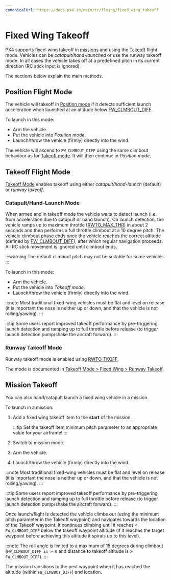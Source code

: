 ```yaml
---
canonicalUrl: https://docs.px4.io/main/tr/flying/fixed_wing_takeoff
---
```


# Fixed Wing Takeoff

PX4 supports fixed-wing takeoff in [missions](#mission-takeoff) and using the [Takeoff](#takeoff-flight-mode) flight mode. Vehicles can be *catapult/hand-launched* or use the runway takeoff mode. <!-- runway support in missions? -->
In all cases the vehicle takes off at a predefined pitch in its current direction (RC stick input is ignored).

The sections below explain the main methods.

## Position Flight Mode

The vehicle will takeoff in [Position mode](../flight_modes/position_fw.md) if it detects sufficient launch acceleration when launched at an altitude below [FW_CLMBOUT_DIFF](../advanced_config/parameter_reference.md#FW_CLMBOUT_DIFF).

To launch in this mode:
- Arm the vehicle.
- Put the vehicle into *Position mode*.
- Launch/throw the vehicle (firmly) directly into the wind.

The vehicle will ascend to `FW_CLMBOUT_DIFF` using the same climbout behaviour as for [Takeoff mode](#takeoff-flight-mode). It will then continue in *Position mode*.

## Takeoff Flight Mode

[Takeoff Mode](../flight_modes/takeoff.md#fixed_wing) enables takeoff using either *catapult/hand-launch* (default) or *runway takeoff*.

### Catapult/Hand-Launch Mode

When armed and in takeoff mode the vehicle waits to detect launch (i.e. from acceleration due to catapult or hand launch). On launch detection, the vehicle ramps up to maximum throttle ([RWTO_MAX_THR](../advanced_config/parameter_reference.md#RWTO_MAX_THR)) in about 2 seconds and then performs a full throttle climbout at a 10 degree pitch. The vehicle climbout phase ends once the vehicle reaches the correct altitude (defined by [FW_CLMBOUT_DIFF](../advanced_config/parameter_reference.md#FW_CLMBOUT_DIFF)), after which regular navigation proceeds. All RC stick movement is ignored until climbout ends.

:::warning
The default climbout pitch may not be suitable for some vehicles. <!-- see https://github.com/PX4/PX4-Autopilot/pull/9243 -->
:::

To launch in this mode:
- Arm the vehicle.
- Put the vehicle into *Takeoff mode*.
- Launch/throw the vehicle (firmly) directly into the wind.

:::note
Most traditional fixed-wing vehicles must be flat and level on release (it is important the nose is neither up or down, and that the vehicle is not rolling/yawing).
:::

:::tip
Some users report improved takeoff performance by pre-triggering launch detection and ramping up to full throttle before release (to trigger launch detection pump/shake the aircraft forward).
:::

### Runway Takeoff Mode

Runway takeoff mode is enabled using [RWTO_TKOFF](../advanced_config/parameter_reference.md#RWTO_TKOFF).

The mode is documented in [Takeoff Mode > Fixed Wing > Runway Takeoff](../flight_modes/takeoff.md#runway_launch).

## Mission Takeoff

You can also hand/catapult launch a fixed wing vehicle in a mission.

To launch in a mission:
1. Add a fixed wing takeoff item to the **start** of the mission.

   :::tip
Set the takeoff item minimum pitch parameter to an appropriate value for your airframe!
:::
1. Switch to mission mode.
1. Arm the vehicle.
1. Launch/throw the vehicle (firmly) directly into the wind.

:::note
Most traditional fixed-wing vehicles must be flat and level on release (it is important the nose is neither up or down, and that the vehicle is not rolling/yawing).
:::

:::tip
Some users report improved takeoff performance by pre-triggering launch detection and ramping up to full throttle before release (to trigger launch detection pump/shake the aircraft forward).
:::

Once launch/flight is detected the vehicle climbs out (using the minimum pitch parameter in the Takeoff waypoint) and navigates  towards the location of the Takeoff waypoint. It continues climbing until it reaches < `FW_CLMBOUT_DIFF` below the takeoff waypoint altitude (if it reaches the target waypoint before achieving this altitude it spirals up to this level).

:::note
The roll angle is limited to a maximum of 15 degrees during climbout (`FW_CLMBOUT_DIFF is > 0` and distance to takeoff altitude is > `FW_CLMBOUT_DIFF`).
:::

The mission transitions to the next waypoint when it has reached the altitude (within `FW_CLMBOUT_DIFF`) and location.
